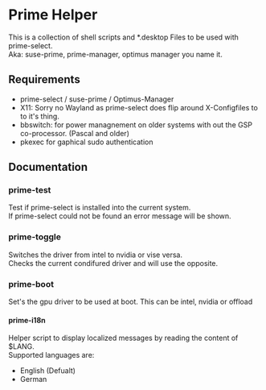 # Prime Helper
This is a collection of shell scripts and *.desktop Files to be used with prime-select.  
Aka: suse-prime, prime-manager, optimus manager you name it.  

## Requirements
- prime-select / suse-prime / Optimus-Manager
- X11: Sorry no Wayland as prime-select does flip around X-Configfiles to to it's thing.
- bbswitch: for power managnement on older systems with out the GSP co-processor. (Pascal and older)
- pkexec for gaphical sudo authentication

## Documentation
### prime-test
Test if prime-select is installed into the current system.  
If prime-select could not be found an error message will be shown.

### prime-toggle
Switches the driver from intel to nvidia or vise versa.  
Checks the current condifured driver and will use the opposite.

### prime-boot
Set's the gpu driver to be used at boot. This can be intel, nvidia or offload

#### prime-i18n
Helper script to display localized messages by reading the content of $LANG.  
Supported languages are:
- English (Defualt)
- German